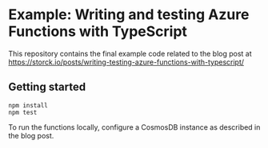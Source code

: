 # Example: Writing and testing Azure Functions with TypeScript

This repository contains the final example code related to the blog post at
https://storck.io/posts/writing-testing-azure-functions-with-typescript/

## Getting started

```
npm install
npm test
```

To run the functions locally, configure a CosmosDB instance as described in the blog post.